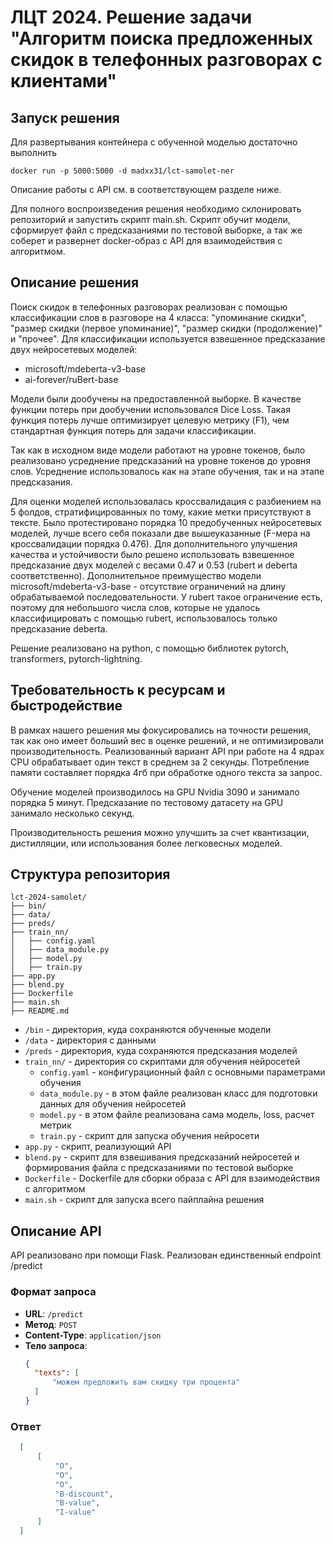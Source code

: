 # ЛЦТ 2024. Решение задачи "Алгоритм поиска предложенных скидок в телефонных разговорах с клиентами"
## Запуск решения

Для развертывания контейнера с обученной моделью достаточно выполнить
```
docker run -p 5000:5000 -d madxx31/lct-samolet-ner
```
Описание работы с API см. в соответствующем разделе ниже.

Для полного воспроизведения решения необходимо склонировать репозиторий и запустить скрипт main.sh. Скрипт обучит модели, сформирует файл с предсказаниями по тестовой выборке, а так же соберет и развернет docker-образ c API для взаимодействия с алгоритмом.

## Описание решения

Поиск скидок в телефонных разговорах реализован с помощью классификации слов в разговоре на 4 класса: "упоминание скидки", "размер скидки (первое упоминание)", "размер скидки (продолжение)" и "прочее". Для классификации используется взвешенное предсказание двух нейросетевых моделей:
- microsoft/mdeberta-v3-base
- ai-forever/ruBert-base

Модели были дообучены на предоставленной выборке. В качестве функции потерь при дообучении использовался Dice Loss. Такая функция потерь лучше оптимизирует целевую метрику (F1), чем стандартная функция потерь для задачи классификации.

Так как в исходном виде модели работают на уровне токенов, было реализовано усреднение предсказаний на уровне токенов до уровня слов. Усреднение использовалось как на этапе обучения, так и на этапе предсказания.

Для оценки моделей использовалась кроссвалидация с разбиением на 5 фолдов, стратифицированных по тому, какие метки присутствуют в тексте. Было протестировано порядка 10 предобученных нейросетевых моделей, лучше всего себя показали две вышеуказанные (F-мера на кроссвалидации порядка 0.476). Для дополнительного улучшения качества и устойчивости было решено использовать взвешенное предсказание двух моделей с весами 0.47 и 0.53 (rubert и deberta соответственно). Дополнительное преимущество модели microsoft/mdeberta-v3-base - отсутствие ограничений на длину обрабатываемой последовательности. У rubert такое ограничение есть, поэтому для небольшого числа слов, которые не удалось классифицировать с помощью rubert, использовалось только  предсказание deberta.

Решение реализовано на python, с помощью библиотек pytorch, transformers, pytorch-lightning. 

## Требовательность к ресурсам и быстродействие

В рамках нашего решения мы фокусировались на точности решения, так как оно имеет больший вес в оценке решений, и не оптимизировали производительность.
Реализованный вариант API при работе на 4 ядрах CPU обрабатывает один текст в среднем за 2 секунды. Потребление памяти составляет порядка 4гб при обработке одного текста за запрос.

Обучение моделей производилось на GPU Nvidia 3090 и занимало порядка 5 минут. Предсказание по тестовому датасету на GPU занимало несколько секунд.

Производительность решения можно улучшить за счет квантизации, дистилляции, или использования более легковесных моделей.

## Структура репозитория
```
lct-2024-samolet/
├── bin/
├── data/
├── preds/
├── train_nn/
│   ├── config.yaml
│   ├── data_module.py
│   ├── model.py
│   ├── train.py
├── app.py
├── blend.py
├── Dockerfile
├── main.sh
├── README.md
```

- `/bin` - директория, куда сохраняются обученные модели
- `/data` - директория с данными
- `/preds` - директория, куда сохраняются предсказания моделей
- `train_nn/` - директория со скриптами для обучения нейросетей
    - `config.yaml` - конфигурационный файл с основными параметрами обучения
    - `data_module.py` - в этом файле реализован класс для подготовки данных для обучения нейросетей
    - `model.py` - в этом файле реализована сама модель, loss, расчет метрик
    - `train.py` - скрипт для запуска обучения нейросети
- `app.py` - скрипт, реализующий API
- `blend.py` - скрипт для взвешивания предсказаний нейросетей и формирования файла с предсказаниями по тестовой выборке
- `Dockerfile` - Dockerfile для сборки образа с API для взаимодействия с алгоритмом
- `main.sh` - скрипт для запуска всего пайплайна решения


## Описание API
API реализовано при помощи Flask. Реализован единственный endpoint /predict

### Формат запроса
- **URL**: `/predict`
- **Метод**: `POST`
- **Content-Type**: `application/json`
- **Тело запроса**:
  ```json
  {
	"texts": [
		"можем предложить вам скидку три процента"
	]
  }
  ```

### Ответ
  ```json
    [
        [
            "O",
            "O",
            "O",
            "B-discount",
            "B-value",
            "I-value"
        ]
    ]
  ```

